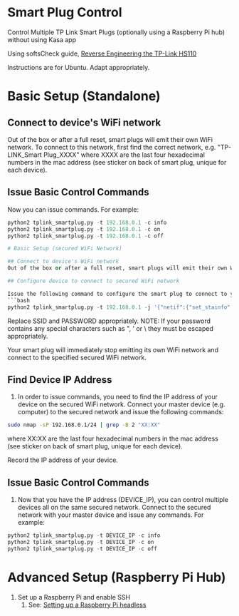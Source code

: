 # Smart Plug  Control
Control Multiple TP Link Smart Plugs (optionally using a Raspberry Pi hub) without using Kasa app

Using softsCheck guide, [Reverse Engineering the TP-Link HS110](https://www.softscheck.com/en/reverse-engineering-tp-link-hs110/)

Instructions are for Ubuntu. Adapt appropriately.

# Basic Setup (Standalone)

## Connect to device's WiFi network
Out of the box or after a full reset, smart plugs will emit their own WiFi network. To connect to this network, first find the correct network, e.g. "TP-LINK_Smart Plug_XXXX" where XXXX are the last four hexadecimal numbers in the mac address (see sticker on back of smart plug, unique for each device).

## Issue Basic Control Commands
Now you can issue commands. For example:
```python
python2 tplink_smartplug.py -t 192.168.0.1 -c info
python2 tplink_smartplug.py -t 192.168.0.1 -c on
python2 tplink_smartplug.py -t 192.168.0.1 -c off

# Basic Setup (secured WiFi Network)

## Connect to device's WiFi network
Out of the box or after a full reset, smart plugs will emit their own WiFi network. To connect to this network, first find the correct network, e.g. "TP-LINK_Smart Plug_XXXX" where XXXX are the last four hexadecimal numbers in the mac address (see sticker on back of smart plug, unique for each device).

## Configure device to connect to secured WiFi network

Issue the following command to configure the smart plug to connect to your secured WiFi network:
```bash
python2 tplink_smartplug.py -t 192.168.0.1 -j '{"netif":{"set_stainfo":{"ssid":"SSID","password":"PASSWORD","key_type":3}}}'
```
Replace SSID and PASSWORD appropriately.
NOTE: If your password contains any special characters such as ", ' or \ they must be escaped appropriately.

Your smart plug will immediately stop emitting its own WiFi network and connect to the specified secured WiFi network.

## Find Device IP Address
1. In order to issue commands, you need to find the IP address of your device on the secured WiFi network. Connect your master device (e.g. computer) to the secured network and issue the following commands:
```bash
sudo nmap -sP 192.168.0.1/24 | grep -B 2 "XX:XX"
```
where XX:XX are the last four hexadecimal numbers in the mac address (see sticker on back of smart plug, unique for each device).

Record the IP address of your device.

## Issue Basic Control Commands
1. Now that you have the IP address (DEVICE_IP), you can control multiple devices all on the same secured network.
Connect to the secured network with your master device and issue any commands. For example:
```python
python2 tplink_smartplug.py -t DEVICE_IP -c info
python2 tplink_smartplug.py -t DEVICE_IP -c on
python2 tplink_smartplug.py -t DEVICE_IP -c off
```
# Advanced Setup (Raspberry Pi Hub)

1. Set up a Raspberry Pi and enable SSH
    1. See: [Setting up a Raspberry Pi headless](https://www.raspberrypi.org/documentation/configuration/wireless/headless.md)
